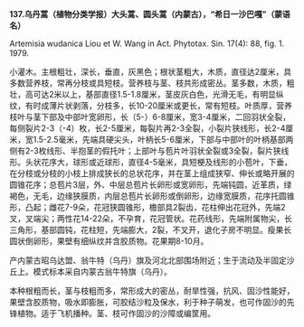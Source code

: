 **137.乌丹蒿（植物分类学报）大头蒿、圆头蒿（内蒙古），“希日一沙巴嘎”（蒙语名）**

Artemisia wudanica Liou et W. Wang in Act. Phytotax. Sin. 17(4): 88, fig. 1. 1979.

小灌木。主根粗壮，深长，垂直，灰黑色；根状茎粗大，木质，直径达2厘米，具多数营养枝，常再分枝或具短枝。营养枝与茎、枝共形成密丛。茎多数，木质，粗壮，高可达2米以上，基部直径1.5-1.8厘米，茎皮灰白色，光滑无毛，有明显纵纹，有时成薄片状剥落，分枝多，长10-20厘米或更长，常有短枝。叶质厚，营养枝叶与茎下部及中部叶宽卵形，长（5-）6-8厘米，宽3-4厘米，二回羽状全裂，每侧裂片2-3（-4）枚，长2-5厘米，每裂片再2-3全裂，小裂片狭线形，长2-4厘米，宽1.5-2.5毫米，先端具硬尖头，叶柄长5-6厘米，下部与中部叶的叶柄基部两侧有2-3枚线形、半抱茎的假托叶；上部叶与苞片叶羽状全裂或3全裂，裂片狭线形。头状花序大，球形或近球形，直径4-5毫米，具短梗及线形的小苞叶，下垂，在分枝或分枝的小枝上排成狭长的总状花序，并在茎上组成狭窄、伸长或略开展的圆锥花序；总苞片3层，外、中层总苞片长卵形或宽卵形，先端钝圆，近革质，绿褐色，无毛，边缘狭膜质，内层总苞片长卵形或倒卵形，边缘宽膜质，花序托圆锥形，凸起；雌花7-9朵，花冠狭圆锥形，檐部具2裂齿，花柱伸出花冠外，先端2叉，叉端尖；两性花14-22朵，不孕育，花冠管状。花药线形，先端附属物尖，长三角形，基部圆钝，花柱短，先端膨大，2裂，不叉开，退化子房不明显。瘦果长圆状倒卵形，果壁有细纵纹并含胶质物。花果期8-10月。

产内蒙古昭乌达盟、翁牛特（乌丹）旗及河北北部围场附近；生于流动及半固定沙丘上。模式标本采自内蒙古翁牛特旗（乌丹）。

本种根粗而长，茎与枝粗而多，常形成大的密丛，耐旱性强，抗风、固沙性能好，果壁含胶质物，吸水即膨胀，可胶结沙粒及保水，利于种子萌发，也可作固沙的先锋植物。适于飞机播种。茎、枝可作固沙的沙障或编筐用。
